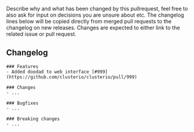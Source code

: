 Describe why and what has been changed by this pullrequest, feel free to also ask for input on decisions you are unsure about etc.
The changelog lines below will be copied directly from merged pull requests to the changelog on new releases. Changes are expected to either link to the related issue or pull request.

## Changelog
```
### Features
- Added doodad to web interface [#999](https://github.com/clusterio/clusterio/pull/999)

### Changes
- ...

### Bugfixes
- ...

### Breaking changes
- ...
```
